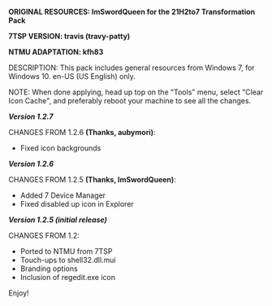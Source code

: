 **ORIGINAL RESOURCES: ImSwordQueen for the 21H2to7 Transformation Pack**

**7TSP VERSION: travis (travy-patty)**

**NTMU ADAPTATION: kfh83**


DESCRIPTION: This pack includes general resources from Windows 7, for Windows 10. en-US (US English) only.

NOTE: When done applying, head up top on the "Tools" menu, select "Clear Icon Cache", and preferably reboot your machine to see all the changes.

***Version 1.2.7***

CHANGES FROM 1.2.6 **(Thanks, aubymori)**:
- Fixed icon backgrounds

***Version 1.2.6***

CHANGES FROM 1.2.5 **(Thanks, ImSwordQueen)**:
- Added 7 Device Manager
- Fixed disabled up icon in Explorer

***Version 1.2.5 (initial release)***

CHANGES FROM 1.2:
- Ported to NTMU from 7TSP
- Touch-ups to shell32.dll.mui
- Branding options
- Inclusion of regedit.exe icon

Enjoy!
